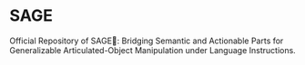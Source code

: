 # SAGE
Official Repository of SAGE🌿: Bridging Semantic and Actionable Parts for Generalizable Articulated-Object Manipulation under Language Instructions.
